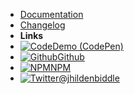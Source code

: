 - [Documentation](/)
- [Changelog](changelog)
- **Links**
- [![Code](https://icongr.am/feather/code.svg?size=16&color=808080)Demo (CodePen)](https://codepen.io/jhildenbiddle/pen/ZxYJrR/)
- [![Github](https://icongram.jgog.in/simple/github.svg?color=808080&size=16)Github](https://github.com/jhildenbiddle/css-vars-ponyfill)
- [![NPM](https://icongram.jgog.in/simple/npm.svg?colored&size=16)NPM](https://www.npmjs.com/package/css-vars-ponyfill)
- [![Twitter](https://icongram.jgog.in/simple/twitter.svg?colored&size=16)@jhildenbiddle](http://twitter.com/jhildenbiddle)
